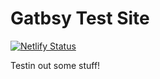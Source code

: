 # Gatbsy Test Site

[![Netlify Status](https://api.netlify.com/api/v1/badges/xxxx/deploy-status)](https://app.netlify.com/sites/gatsby-test-site/deploys)

Testin out some stuff!
